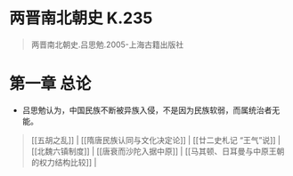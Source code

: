 # 两晋南北朝史 K.235
> 两晋南北朝史.吕思勉.2005-上海古籍出版社
# 第一章 总论
- 吕思勉认为，中国民族不断被异族入侵，不是因为民族软弱，而属统治者无能。
> [[五胡之乱]] | [[隋唐民族认同与文化决定论]] | [[廿二史札记 “王气”说]] | [[北魏六镇制度]] | 
> [[唐衰而沙陀入据中原]] | [[马其顿、日耳曼与中原王朝的权力结构比较]] | 


